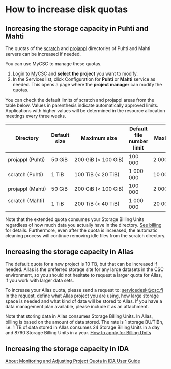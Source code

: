 # How to increase disk quotas

## Increasing the storage capacity in Puhti and Mahti

The quotas of the [scratch](../computing/disk.md#scratch-directory) and [projappl](../computing/disk.md#projappl-directory) directories of Puhti and Mahti servers can be
increased if needed.

You can use MyCSC to manage these quotas.

1. Login to [MyCSC](https://my.csc.fi) and **select the project** you want to
   modify.
1. In the Services list, click Configuration for **Puhti** or **Mahti** service as needed. This opens a page where the **project manager** can modify the quotas.

You can check the default limits of scratch and projappl areas from the table below. Values in parenthesis indicate automatically approved limits. Applications with higher values will be determined in the resource allocation meetings every three weeks.
  
| Directory | Default size | Maximum size | Default file number limit | Maximum file number limit |
|-----------|--------------|--------------|---------------------------|---------------------------|
| projappl&nbsp;(Puhti)  |   50 GiB     |  200&nbsp;GiB&nbsp;(<&nbsp;100&nbsp;GiB)    | 100 000                   | 2 000 000&nbsp;(<&nbsp;500&nbsp;000)                 |
| scratch&nbsp;(Puhti)   |   1 TiB      |  100&nbsp;TiB&nbsp;(<&nbsp;20&nbsp;TiB)    | 1 000 000                 | 10&nbsp;000&nbsp;000 (<&nbsp;5&nbsp;000&nbsp;000)               |
| projappl&nbsp;(Mahti)  |   50 GiB     |  200&nbsp;GiB&nbsp;(<&nbsp;100&nbsp;GiB)    | 100 000                   | 2 000 000 (<&nbsp;500&nbsp;000)                 |
| scratch&nbsp;(Mahti)   |   1 TiB      |  200&nbsp;TiB&nbsp;(<&nbsp;40&nbsp;TiB)    | 1 000 000                 | 20&nbsp;000&nbsp;000&nbsp;(<&nbsp;10&nbsp;000&nbsp;000)               |

Note that the extended quota consumes your Storage Billing Units regardless of how
much data you actually have in the directory. [See billing](billing.md) for
details. Furthermore, even after the quota is increased, the automatic cleaning
process will continue removing idle files from the scratch directory.

## Increasing the storage capacity in Allas

The default quota for a new project is 10 TB, but that can be increased if needed. Allas is the preferred storage site for 
any large datasets in the CSC environment, so you should not hesitate to request a larger quota for Allas, if you work with larger data sets.

To increase your Allas quota, please send a request to: servicedesk@csc.fi 
In the request, define what Allas project you are using, how large storage space is needed and what kind of data will be stored to Allas. If you have a data management plan available, please include it as an attachment. 

Note that storing data in Allas consumes Storage Billing Units. In Allas, billing is based on the amount of data stored. The rate is 1 storage BU/TiBh, 
i.e. 1 TB of data stored in Allas consumes 24 Storage Billing Units in a day and 8760 Storage Billing Units in a year. [How to apply for Billing Units](how-to-apply-for-billing-units.md)

## Increasing the storage capacity in IDA

[About Monitoring and Adjusting Project Quota in IDA User Guide](https://www.fairdata.fi/en/user-guides/user-guide/#project-quota)

